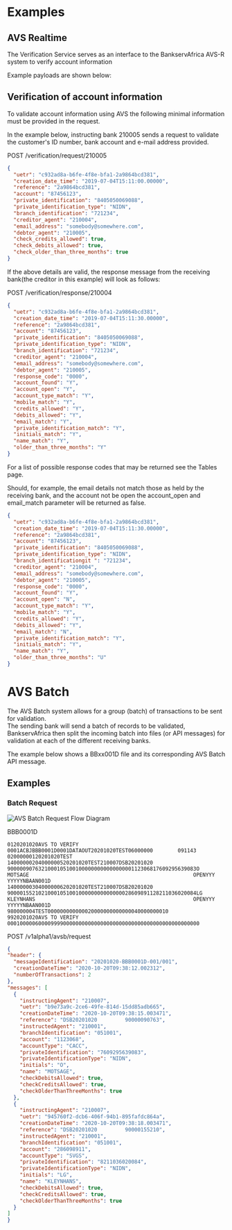 # Examples

## AVS Realtime

The Verification Service serves as an interface to the BankservAfrica AVS-R system to verify  account information  

Example payloads are shown below:

## Verification of account information
  
To validate account information using AVS the following minimal information must be provided in the request.  

In the example below, instructing bank 210005 sends a request to validate the customer's ID number, bank account and e-mail address provided.  

POST /verification/request/210005

```json
{
  "uetr": "c932ad8a-b6fe-4f8e-bfa1-2a9864bcd381",
  "creation_date_time": "2019-07-04T15:11:00.00000",
  "reference": "2a9864bcd381",
  "account": "87456123",  
  "private_identification": "8405050069088",
  "private_identification_type": "NIDN",
  "branch_identification": "721234",
  "creditor_agent": "210004",
  "email_address": "somebody@somewhere.com",
  "debtor_agent": "210005",
  "check_credits_allowed": true,
  "check_debits_allowed": true,
  "check_older_than_three_months": true
}
```

If the above details are valid, the response message from the receiving bank(the creditor in this example) will look as follows:

POST /verification/response/210004  

```json
{
  "uetr": "c932ad8a-b6fe-4f8e-bfa1-2a9864bcd381",
  "creation_date_time": "2019-07-04T15:11:30.00000",
  "reference": "2a9864bcd381",
  "account": "87456123",  
  "private_identification": "8405050069088",  
  "private_identification_type": "NIDN",
  "branch_identification": "721234",
  "creditor_agent": "210004",
  "email_address": "somebody@somewhere.com",
  "debtor_agent": "210005",
  "response_code": "0000",
  "account_found": "Y",
  "account_open": "Y",
  "account_type_match": "Y",
  "mobile_match": "Y",
  "credits_allowed": "Y",
  "debits_allowed": "Y",
  "email_match": "Y",
  "private_identification_match": "Y",
  "initials_match": "Y",
  "name_match": "Y",
  "older_than_three_months": "Y"
}
```

For a list of possible response codes that may be returned see the Tables page.

Should, for example, the email details not match those as held by the receiving bank, and the account not be open the account_open and email_match parameter will be returned as false.  

```json
{
  "uetr": "c932ad8a-b6fe-4f8e-bfa1-2a9864bcd381",
  "creation_date_time": "2019-07-04T15:11:30.00000",
  "reference": "2a9864bcd381",
  "account": "87456123",  
  "private_identification": "8405050069088",  
  "private_identification_type": "NIDN",
  "branch_identificationgit ": "721234",
  "creditor_agent": "210004",
  "email_address": "somebody@somewhere.com",
  "debtor_agent": "210005",
  "response_code": "0000",
  "account_found": "Y",
  "account_open": "N",
  "account_type_match": "Y",
  "mobile_match": "Y",
  "credits_allowed": "Y",
  "debits_allowed": "Y",
  "email_match": "N",
  "private_identification_match": "Y",
  "initials_match": "Y",
  "name_match": "Y",
  "older_than_three_months": "U"
}
```  

# AVS Batch
 
The AVS Batch system allows for a group (batch) of transactions to be sent for validation.  
The sending bank will send a batch of records to be validated, BankservAfrica then split the incoming batch into files (or API messages) for validation at each of the different receiving banks.  

The example below shows a BBxx001D file and its corresponding AVS Batch API message.

## Examples

### Batch Request

![AVS Batch Request Flow Diagram](../images/AVS_Batch-Request.png)

BBB0001D  

```
0120201020AVS TO VERIFY 0001ACBJBBB0001D0001DATAOUT20201020TEST06000000        091143
02000000120201020TEST
14000000204000000520201020TEST210007DSB20201020         9000009076321000105100100000000000000000112306817609295639083O    MOTSAGE                                                     OPENYYY                                                                                                                     YYYYYNBAAN001D
14000000304000000620201020TEST210007DSB20201020         9000015521021000105100100000000000000028609891128211036020084LG   KLEYNHANS                                                   OPENYYY                                                                                                                     YYYYYNBAAN001D
980000004TEST000000000000020000000000000040000000010
9920201020AVS TO VERIFY 00010000060000999900000000000000000000000000000000000000000000
```  

POST /v1alpha1/avsb/request   

```json
{
"header": {
  "messageIdentification": "20201020-BBB0001D-001/001",
  "creationDateTime": "2020-10-20T09:38:12.002312",
  "numberOfTransactions": 2
},
"messages": [
  {
    "instructingAgent": "210007",
    "uetr": "b9e73a9c-2ce6-49fe-814d-15dd85adb665",
    "creationDateTime": "2020-10-20T09:38:15.003471",
    "reference": "DSB20201020         90000090763",
    "instructedAgent": "210001",
    "branchIdentification": "051001",
    "account": "1123068",
    "accountType": "CACC",
    "privateIdentification": "7609295639083",
    "privateIdentificationType": "NIDN",
    "initials": "O",
    "name": "MOTSAGE",
    "checkDebitsAllowed": true,
    "checkCreditsAllowed": true,
    "checkOlderThanThreeMonths": true
  },
  {
    "instructingAgent": "210007",
    "uetr": "945760f2-dcb6-406f-94b1-895fafdc864a",
    "creationDateTime": "2020-10-20T09:38:18.003471",
    "reference": "DSB20201020         90000155210",
    "instructedAgent": "210001",
    "branchIdentification": "051001",
    "account": "286098911",
    "accountType": "SVGS",
    "privateIdentification": "8211036020084",
    "privateIdentificationType": "NIDN",
    "initials": "LG",
    "name": "KLEYNHANS",
    "checkDebitsAllowed": true,
    "checkCreditsAllowed": true,
    "checkOlderThanThreeMonths": true
  }
]
}
```  



